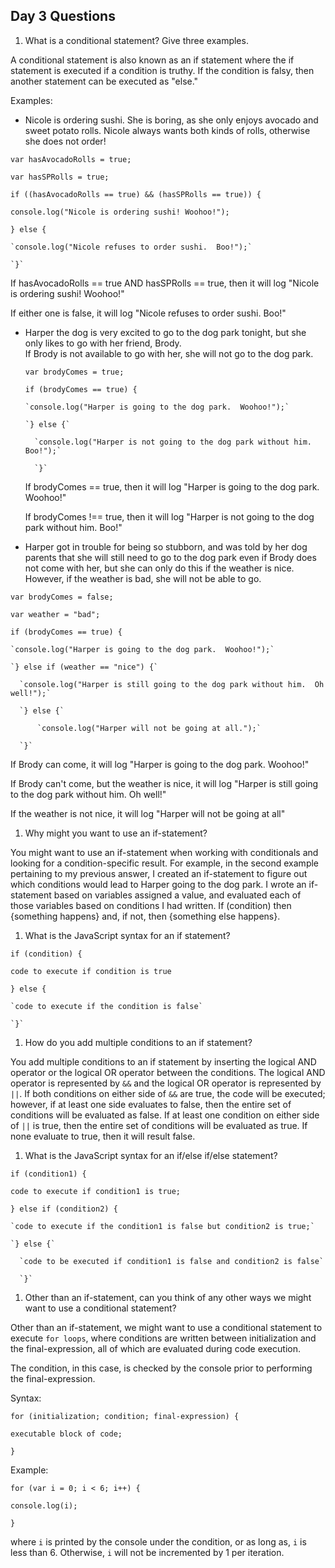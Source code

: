 ## Day 3 Questions

1. What is a conditional statement? Give three examples.

A conditional statement is also known as an if statement where the if statement is executed if a condition is truthy.  If the condition is falsy, then another statement can be executed as "else."

Examples:

+ Nicole is ordering sushi.  She is boring, as she only enjoys avocado and sweet potato rolls.  Nicole always wants both kinds of rolls, otherwise she does not order!

`var hasAvocadoRolls = true;`

`var hasSPRolls = true;`

`if ((hasAvocadoRolls == true) && (hasSPRolls == true)) { `

  `console.log("Nicole is ordering sushi! Woohoo!");`

  `} else {`

    `console.log("Nicole refuses to order sushi.  Boo!");`

    `}`

If hasAvocadoRolls == true AND hasSPRolls == true, then it will log "Nicole is ordering sushi! Woohoo!"

If either one is false, it will log "Nicole refuses to order sushi.  Boo!"

+ Harper the dog is very excited to go to the dog park tonight, but she only likes to go with her friend, Brody.  
  If Brody is not available to go with her, she will not go to the dog park.

    `var brodyComes = true;`


    `if (brodyComes == true) { `

      `console.log("Harper is going to the dog park.  Woohoo!");`

      `} else {`

        `console.log("Harper is not going to the dog park without him.  Boo!");`

        `}`

  If brodyComes == true, then it will log "Harper is going to the dog park.  Woohoo!"

  If brodyComes !== true, then it will log "Harper is not going to the dog park without him. Boo!"

+ Harper got in trouble for being so stubborn, and was told by her dog parents that she will still need to go to the dog park even if Brody does not come with her, but she can only do this if the weather is nice.  However, if the weather is bad, she will not be able to go.

`var brodyComes = false;`

`var weather = "bad";`


  `if (brodyComes == true) {`

    `console.log("Harper is going to the dog park.  Woohoo!");`

    `} else if (weather == "nice") {`

      `console.log("Harper is still going to the dog park without him.  Oh well!");`

      `} else {`

          `console.log("Harper will not be going at all.");`

      `}`

If Brody can come, it will log "Harper is going to the dog park. Woohoo!"

If Brody can't come, but the weather is nice, it will log "Harper is still going to the dog park without him.  Oh well!"

If the weather is not nice, it will log "Harper will not be going at all"

1. Why might you want to use an if-statement?

You might want to use an if-statement when working with conditionals and looking for a condition-specific result.
For example, in the second example pertaining to my previous answer, I created an if-statement to figure out which conditions would lead to Harper going to the dog park.  I wrote an if-statement based on variables assigned a value, and evaluated each of those variables based on conditions I had written.  If (condition) then {something happens} and, if not, then {something else happens}.

1. What is the JavaScript syntax for an if statement?

`if (condition) {`

  `code to execute if condition is true`

  `} else {`

    `code to execute if the condition is false`

    `}`

1. How do you add multiple conditions to an if statement?

You add multiple conditions to an if statement by inserting the logical AND operator or the logical OR operator between the conditions.  The logical AND operator is represented by `&&` and the logical OR operator is represented by `||`.  If both conditions on either side of `&&` are true, the code will be executed; however, if at least one side evaluates to false, then the entire set of conditions will be evaluated as false.  If at least one condition on either side of `||` is true, then the entire set of conditions will be evaluated as true.  If none evaluate to true, then it will result false.

1. What is the JavaScript syntax for an if/else if/else statement?

`if (condition1) {`

  `code to execute if condition1 is true;`

  `} else if (condition2) {`

    `code to execute if the condition1 is false but condition2 is true;`

    `} else {`

      `code to be executed if condition1 is false and condition2 is false`

      `}`

1. Other than an if-statement, can you think of any other ways we might want to use a conditional statement?

Other than an if-statement, we might want to use a conditional statement to execute `for loops`, where conditions are written between initialization and the final-expression, all of which are evaluated during code execution.

The condition, in this case, is checked by the console prior to performing the final-expression.  

Syntax:

`for (initialization; condition; final-expression) {`

  `executable block of code;`

  `}`

Example:

`for (var i = 0; i < 6; i++) {`

  `console.log(i);`

  `}`

where `i` is printed by the console under the condition, or as long as, `i` is less than 6.  Otherwise, `i` will not be incremented by 1 per iteration.
